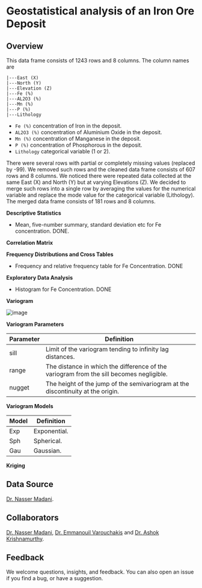 # Geostatistical analysis of an Iron Ore Deposit

## Overview

This data frame consists of 1243 rows and 8 columns. The column names are

    |---East (X)
    |---North (Y)
    |---Elevation (Z)
    |---Fe (%)
    |---AL2O3 (%)
    |---Mn (%)
    |---P (%)
    |---Lithology

- `Fe (%)` concentration of Iron in the deposit.
- `AL2O3 (%)` concentration of Aluminium Oxide in the deposit.
- `Mn (%)` concentration of Manganese in the deposit.
- `P (%)` concentration of Phosphorous in the deposit.
- `Lithology` categorical variable (1 or 2).

There were several rows with partial or completely missing values (replaced by -99). We removed such rows and the cleaned data frame consists of 607 rows and 8 columns. We noticed there were repeated data collected at the same East (X) and North (Y) but at varying Elevations (Z). We decided to merge such rows into a single row by averaging the values for the numerical variable and replace the mode value for the categorical variable (Lithology). The merged data frame consists of 181 rows and 8 columns.

**Descriptive Statistics**

- Mean, five-number summary, standard deviation etc for Fe concentration. DONE.

**Correlation Matrix**

**Frequency Distributions and Cross Tables**

- Frequency and relative frequency table for Fe Concentration. DONE

**Exploratory Data Analysis**

- Histogram for Fe Concentration. DONE

**Variogram**

![image](https://github.com/user-attachments/assets/e63d4fb9-8069-4bc5-bcf1-9c871251638e)

**Variogram Parameters**

| Parameter | Definition |
| --------- | ---------- |
| sill | Limit of the variogram tending to infinity lag distances. |
| range | The distance in which the difference of the variogram from the sill becomes negligible. |
| nugget | The height of the jump of the semivariogram at the discontinuity at the origin. |

**Variogram Models**

| Model | Definition |
| --------- | ---------- |
| Exp | Exponential. |
| Sph | Spherical. |
| Gau | Gaussian. |

**Kriging**

## Data Source

[Dr. Nasser Madani](https://research.nu.edu.kz/en/persons/nasser-madani).

## Collaborators

[Dr. Nasser Madani](https://research.nu.edu.kz/en/persons/nasser-madani), [Dr. Emmanouil Varouchakis](https://github.com/evarouchakis) and [Dr. Ashok Krishnamurthy](https://github.com/ashokkrish).

## Feedback

We welcome questions, insights, and feedback. You can also open an issue if you find a bug, or have a suggestion.

